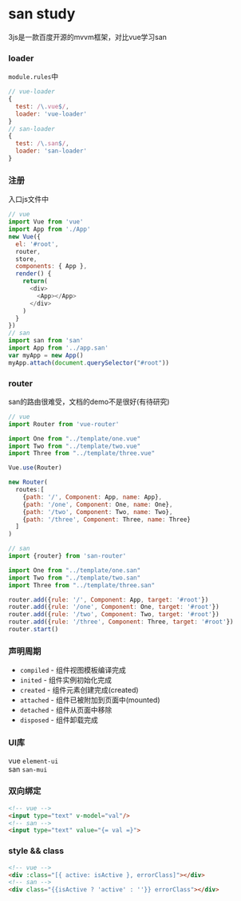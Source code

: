 # san study
3js是一款百度开源的mvvm框架，对比vue学习san

### loader
`module.rules`中
```js
// vue-loader
{
  test: /\.vue$/,
  loader: 'vue-loader'
}
// san-loader
{
  test: /\.san$/,
  loader: 'san-loader'
}
```

### 注册
入口js文件中
```js
// vue
import Vue from 'vue'
import App from './App'
new Vue({
  el: '#root',
  router,
  store,
  components: { App },
  render() {
    return(
      <div>
        <App></App>
      </div>
    )
  }
})
// san
import san from 'san'
import App from '../app.san'
var myApp = new App()
myApp.attach(document.querySelector("#root"))
```

### router
san的路由很难受，文档的demo不是很好(有待研究)
```js
// vue
import Router from 'vue-router'

import One from "../template/one.vue"
import Two from "../template/two.vue"
import Three from "../template/three.vue"

Vue.use(Router)

new Router(
  routes:[
    {path: '/', Component: App, name: App},
    {path: '/one', Component: One, name: One},
    {path: '/two', Component: Two, name: Two},
    {path: '/three', Component: Three, name: Three}
  ]
)

// san
import {router} from 'san-router'

import One from "../template/one.san"
import Two from "../template/two.san"
import Three from "../template/three.san"

router.add({rule: '/', Component: App, target: '#root'})
router.add({rule: '/one', Component: One, target: '#root'})
router.add({rule: '/two', Component: Two, target: '#root'})
router.add({rule: '/three', Component: Three, target: '#root'})
router.start()
```

### 声明周期
- `compiled` - 组件视图模板编译完成
- `inited` - 组件实例初始化完成
- `created` - 组件元素创建完成(created)
- `attached` - 组件已被附加到页面中(mounted)
- `detached` - 组件从页面中移除
- `disposed` - 组件卸载完成

### UI库
vue `element-ui`<br>
san `san-mui`

### 双向绑定
```html
<!-- vue -->
<input type="text" v-model="val"/>
<!-- san -->
<input type="text" value="{= val =}">
```

### style && class
```html
<!-- vue -->
<div :class="[{ active: isActive }, errorClass]"></div>
<!-- san -->
<div class="{{isActive ? 'active' : ''}} errorClass"></div>
```
